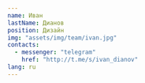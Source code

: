 ```yaml
---
name: Иван
lastName: Дианов
position: Дизайн
img: "assets/img/team/ivan.jpg"
contacts:
  - messenger: "telegram"
    href: "http://t.me/s/ivan_dianov"
lang: ru
---
```

